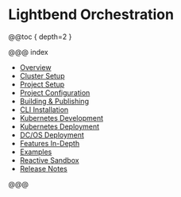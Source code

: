 # Lightbend Orchestration

@@toc { depth=2 }

@@@ index

* [Overview](overview.md)
* [Cluster Setup](cluster-setup.md)
* [Project Setup](project-setup.md)
* [Project Configuration](project-configuration.md)
* [Building & Publishing](building.md)
* [CLI Installation](cli-installation.md)
* [Kubernetes Development](kubernetes-development.md)
* [Kubernetes Deployment](kubernetes-deployment.md)
* [DC/OS Deployment](dcos-deployment.md)
* [Features In-Depth](features.md)
* [Examples](examples.md)
* [Reactive Sandbox](reactive-sandbox.md)
* [Release Notes](release-notes.md)

@@@
